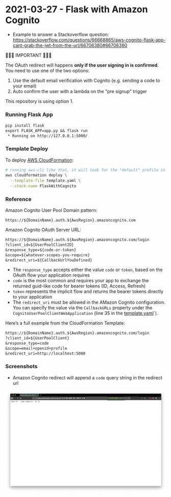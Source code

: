 # 2021-03-27 - Flask with Amazon Cognito

- Example to answer a Stackoverflow question: https://stackoverflow.com/questions/66668865/aws-cognito-flask-app-cant-grab-the-jwt-from-the-url/66706380#66706380

🚨🚨🚨 IMPORTANT 🚨🚨🚨

The OAuth redirect will happens **only if the user signing in is confirmed**. You need to use one of the two options:

1. Use the default email verification with Cognito (e.g. sending a code to your email)
2. Auto confirm the user with a lambda on the "pre signup" trigger

This repository is using option 1.

### Running Flask App

```
pip install flask
export FLASK_APP=app.py && flask run
 * Running on http://127.0.0.1:5000/
```

### Template Deploy

To deploy [AWS CloudFormation](https://aws.amazon.com/cloudformation/):

```bash
# running aws-cli like that, it will look for the "default" profile in `~/.aws/credentials`
aws cloudformation deploy \
  --template-file template.yaml \
  --stack-name FlaskWithCognito
```

### Reference

Amazon Cognito User Pool Domain pattern:

```
https://${DomainName}.auth.${AwsRegion}.amazoncognito.com
```

Amazon Cognito OAuth Server URL:

```
https://${DomainName}.auth.${AwsRegion}.amazoncognito.com/login
?client_id=${UserPoolClientID}
&response_type=${code-or-token}
&scope=${whatever-scopes-you-require}
&redirect_uri=${CallbackUrlYouDefined}
```

- The `response_type` accepts either the value `code` or `token`, based on the OAuth flow your application requires
- `code` is the most common and requires your app to exchange the returned guid-like code for bearer tokens (ID, Access, Refresh)
- `token` represents the implicit flow and returns the bearer tokens directly to your application
- The `redirect_uri` must be allowed in the AMazon Cognito configuration. You can specify the value via the `CallbackURLs` property under the `CognitoUserPoolClientWebApplication` (line 35 in the [template.yaml](./template.yaml)`).

Here’s a full example from the CloudFormation Template:

```
https://${DomainName}.auth.${AwsRegion}.amazoncognito.com/login
?client_id=${UserPoolClient}
&response_type=code
&scope=email+openid+profile
&redirect_uri=http://localhost:5000
```

### Screenshots

- Amazon Cognito redirect will append a `code` query string in the redirect url

![](./images/00.png)
